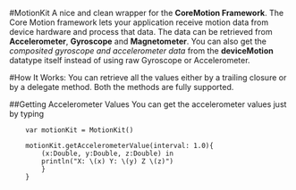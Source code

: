 #MotionKit
A nice and clean wrapper for the **CoreMotion Framework**. The Core Motion framework lets your application receive motion data from device hardware and process that data.
The data can be retrieved from **Accelerometer**, **Gyroscope** and **Magnetometer**.
You can also get the *composited gyroscope and accelerometer data* from the **deviceMotion** datatype itself instead of using raw Gyroscope or Accelerometer.

#How It Works:
You can retrieve all the values either by a trailing closure or by a delegate method. Both the methods are fully supported.

##Getting Accelerometer Values
You can get the accelerometer values just by typing

```
    var motionKit = MotionKit()

    motionKit.getAccelerometerValue(interval: 1.0){
        (x:Double, y:Double, z:Double) in
        println("X: \(x) Y: \(y) Z \(z)")
        }
    }

```
